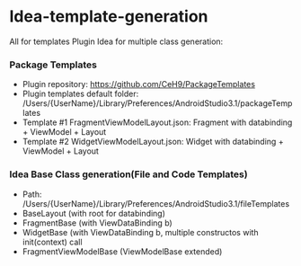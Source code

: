 # Idea-template-generation
All for templates
Plugin Idea for multiple class generation:

### Package Templates ###
* Plugin repository: https://github.com/CeH9/PackageTemplates
* Plugin templates default folder: /Users/{UserName}/Library/Preferences/AndroidStudio3.1/packageTemplates
* Template #1 FragmentViewModelLayout.json: Fragment with databinding + ViewModel + Layout
* Template #2 WidgetViewModelLayout.json: Widget with databinding + ViewModel + Layout

### Idea Base Class generation(File and Code Templates) ###
* Path: /Users/{UserName}/Library/Preferences/AndroidStudio3.1/fileTemplates
* BaseLayout (with <layout> root for databinding)
* FragmentBase (with ViewDataBinding b)
* WidgetBase (with ViewDataBinding b, multiple constructos with init(context) call
* FragmentViewModelBase (ViewModelBase extended)
